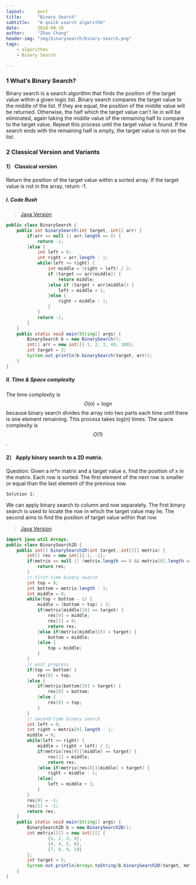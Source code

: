```yaml
---
layout:     post
title:      "Binary Search"
subtitle:   "A quick search algorithm"
date:       2018-09-18
author:     "Zhao Chang"
header-img: "img/binarysearch/binary-search.png"
tags:
    - algorithms
    - Binary Search

---
```

### 1 What’s Binary Search?
Binary search is a search algorithm that finds the position of the target value within a given logic list. Binary search compares the target value to the middle of the list. If they are equal, the position of the middle value will be returned. Otherwise, the half which the target value can't lie in will be eliminated, again taking the middle value of the remaining half to compare to the target value. Repeat this process until the target value is found. If the search ends with the remaining half is empty, the target value is not on the list.

### 2 Classical Version and Variants

#### 1） Classical version
Return the position of the target value within a sorted array. If the target value is not in the array, return -1.

##### I. Code Rush

> <a href="http://tpcg.io/wYaWbY" target="\_blank" title="Click to test online ">Java Version</a>

```java
public class BinarySearch {
    public int binarySearch(int target, int[] arr) {
        if(arr == null || arr.length == 0) {
            return -1;
        }else {
            int left = 0;
            int right = arr.length - 1;
            while(left <= right) {
                int middle = (right + left) / 2;
                if (target == arr[middle]) {
                    return middle;
                }else if (target > arr[middle]) {
                    left = middle + 1;
                }else {
                    right = middle - 1;
                }
            }
            return -1;
        }
    }
    public static void main(String[] args) {
        BinarySearch b = new BinarySearch();
        int[] arr = new int[]{-1, 2, 3, 49, 100};
        int target = 3;
        System.out.println(b.binarySearch(target, arr));
    }
}
```

##### II. Time & Space complexity
The time complexity is $$O(n) = \log_{} n$$  because binary search divides the array into two parts each time until there is one element remaining. This process takes log(n) times.
The space complexity is $$O(1)$$.

#### 2） Apply binary search to a 2D matrix.
Question: Given a m*n matrix and a target value x, find the position of x in the matrix. Each row is sorted. The first element of the next row is smaller or equal than the last element of the previous row.

`Solution 1:`

We can apply binary search to column and row separately. The first binary search is used to locate the row in which the target value may lie. The second aims to find the position of target value within that row.


> <a href="http://tpcg.io/JVqqYE" target="\_blank" title="Click to test online ">Java Version</a>

```java
import java.util.Arrays;
public class BinarySearch2D {
    public int[] binarySearch2D(int target, int[][] metrix) {
        int[] res = new int[]{-1, -1};
        if(metrix == null || (metrix.length == 0 && metrix[0].length == 0)) {
            return res;
        }
        // first-time binary search
        int top = 0;
        int bottom = metrix.length - 1;
        int middle = 0;
        while(top < bottom - 1) {
            middle = (bottom + top) / 2;
            if(metrix[middle][0] == target) {
                res[0] = middle;
                res[1] = 0;
                return res;
            }else if(metrix[middle][0] > target) {
                bottom = middle;
            }else {
                top = middle;
            }
        }
        // post progress
        if(top == bottom) {
            res[0] = top;
        }else {
            if(metrix[bottom][0] < target) {
                res[0] = bottom;
            }else {
                res[0] = top;
            }
        }
        // second-time binary search
        int left = 0;
        int right = metrix[0].length - 1;
        middle = 0;
        while(left <= right) {
            middle = (right + left) / 2;
            if(metrix[res[0]][middle] == target) {
                res[1] = middle;
                return res;
            }else if(metrix[res[0]][middle] > target) {
                right = middle - 1;
            }else{
                left = middle + 1;
            }
        }
        res[0] = -1;
        res[1] = -1;
        return res;
    }
    public static void main(String[] args) {
        BinarySearch2D b = new BinarySearch2D();
        int metrix[][] = new int[][] {
                {1, 2, 3, 4},
                {4, 4, 5, 6},
                {7, 8, 9, 10}
        };
        int target = 5;
        System.out.println(Arrays.toString(b.binarySearch2D(target, metrix)));
    }
}
```
